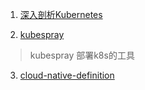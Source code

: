 1. [深入剖析Kubernetes](https://time.geekbang.org/column/intro/116)

2. [kubespray](https://github.com/kubernetes-sigs/kubespray)

> kubespray 部署k8s的工具

3. [cloud-native-definition](https://jimmysong.io/kubernetes-handbook/cloud-native/cloud-native-definition.html)
